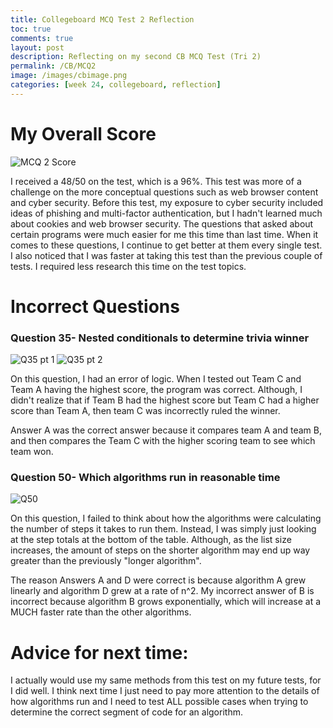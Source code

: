 ```yaml
---
title: Collegeboard MCQ Test 2 Reflection
toc: true
comments: true
layout: post
description: Reflecting on my second CB MCQ Test (Tri 2)
permalink: /CB/MCQ2
image: /images/cbimage.png
categories: [week 24, collegeboard, reflection]
---
```



# My Overall Score

![MCQ 2 Score]({{site.baseurl}}/images/mcqresult.png)

I received a 48/50 on the test, which is a 96%. This test was more of a challenge on the more conceptual questions such as web browser content and cyber security. Before this test, my exposure to cyber security included ideas of phishing and multi-factor authentication, but I hadn't learned much about cookies and web browser security. The questions that asked about certain programs were much easier for me this time than last time. When it comes to these questions, I continue to get better at them every single test. I also noticed that I was faster at taking this test than the previous couple of tests. I required less research this time on the test topics.

# Incorrect Questions

### Question 35- Nested conditionals to determine trivia winner
![Q35 pt 1]({{site.baseurl}}/images/q35pt1.png)
![Q35 pt 2]({{site.baseurl}}/images/q35pt2.png)

On this question, I had an error of logic. When I tested out Team C and Team A having the highest score, the program was correct. Although, I didn't realize that if Team B had the highest score but Team C had a higher score than Team A, then team C was incorrectly ruled the winner. 

Answer A was the correct answer because it compares team A and team B, and then compares the Team C with the higher scoring team to see which team won.

### Question 50- Which algorithms run in reasonable time
![Q50]({{site.baseurl}}/images/q50.png)

On this question, I failed to think about how the algorithms were calculating the number of steps it takes to run them. Instead, I was simply just looking at the step totals at the bottom of the table. Although, as the list size increases, the amount of steps on the shorter algorithm may end up way greater than the previously "longer algorithm".

The reason Answers A and D were correct is because algorithm A grew linearly and algorithm D grew at a rate of n^2. My incorrect answer of B is incorrect because algorithm B grows exponentially, which will increase at a MUCH faster rate than the other algorithms.

# Advice for next time:

I actually would use my same methods from this test on my future tests, for I did well. I think next time I just need to pay more attention to the details of how algorithms run and I need to test ALL possible cases when trying to determine the correct segment of code for an algorithm.